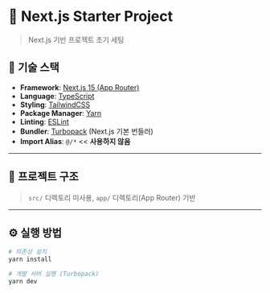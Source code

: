 # 🚀 Next.js Starter Project

> Next.js 기반 프로젝트 초기 세팅

## 📌 기술 스택
- **Framework**: [Next.js 15 (App Router)](https://nextjs.org/docs/app)
- **Language**: [TypeScript](https://www.typescriptlang.org/)
- **Styling**: [TailwindCSS](https://tailwindcss.com/)
- **Package Manager**: [Yarn](https://yarnpkg.com/)
- **Linting**: [ESLint](https://eslint.org/)
- **Bundler**: [Turbopack](https://turbo.build/pack) (Next.js 기본 번들러)
- **Import Alias**: `@/*`  << **사용하지 않음**

---

## 📂 프로젝트 구조
> `src/` 디렉토리 미사용, `app/` 디렉토리(App Router) 기반
---

## ⚙️ 실행 방법

```bash
# 의존성 설치
yarn install

# 개발 서버 실행 (Turbopack)
yarn dev
